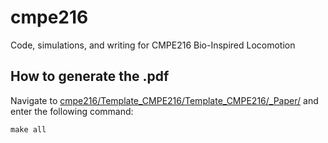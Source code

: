 # cmpe216
Code, simulations, and writing for CMPE216 Bio-Inspired Locomotion

## How to generate the .pdf
Navigate to [cmpe216/Template_CMPE216/Template_CMPE216/_Paper/](cmpe216/Template_CMPE216/Template_CMPE216/_Paper/) and enter the following command:

`make all`
